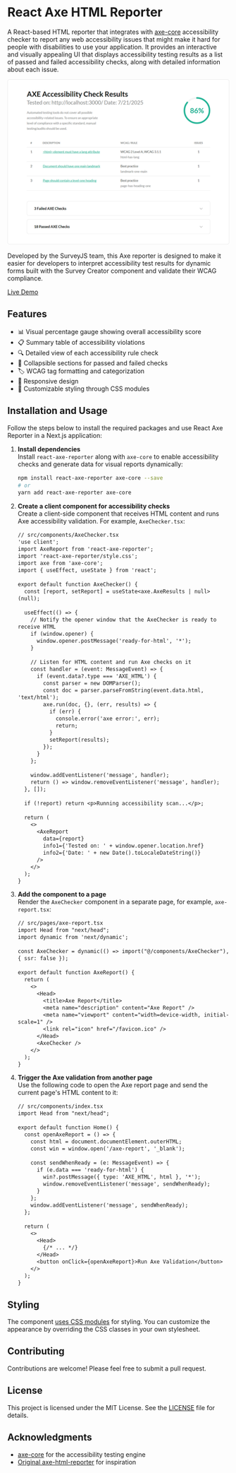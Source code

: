 # React Axe HTML Reporter

A React-based HTML reporter that integrates with [axe-core](https://github.com/dequelabs/axe-core) accessibility checker to report any web accessibility issues that might make it hard for people with disabilities to use your application. It provides an interactive and visually appealing UI that displays accessibility testing results as a list of passed and failed accessibility checks, along with detailed information about each issue.

![React Axe HTML Reporter](https://github.com/surveyjs/react-axe-reporter/blob/7c7b4cc7105cf50d55aa0f30371cf5ad55f3be82/docs/image.png)

Developed by the SurveyJS team, this Axe reporter is designed to make it easier for developers to interpret accessibility test results for dynamic forms built with the Survey Creator component and validate their WCAG compliance.

[Live Demo](https://surveyjs.github.io/react-axe-reporter/example/)

## Features

- 📊 Visual percentage gauge showing overall accessibility score
- 📋 Summary table of accessibility violations
- 🔍 Detailed view of each accessibility rule check
- 📑 Collapsible sections for passed and failed checks
- 🏷️ WCAG tag formatting and categorization
- 📱 Responsive design
- 🎨 Customizable styling through CSS modules

## Installation and Usage

Follow the steps below to install the required packages and use React Axe Reporter in a Next.js application:

1. **Install dependencies**\
Install `react-axe-reporter` along with `axe-core` to enable accessibility checks and generate data for visual reports dynamically:

    ```bash
    npm install react-axe-reporter axe-core --save
    # or
    yarn add react-axe-reporter axe-core
    ```

2. **Create a client component for accessibility checks**\
Create a client-side component that receives HTML content and runs Axe accessibility validation. For example, `AxeChecker.tsx`:

    ```tsx
    // src/components/AxeChecker.tsx
    'use client';
    import AxeReport from 'react-axe-reporter';
    import 'react-axe-reporter/style.css';
    import axe from 'axe-core';
    import { useEffect, useState } from 'react';

    export default function AxeChecker() {
      const [report, setReport] = useState<axe.AxeResults | null>(null);

      useEffect(() => {
        // Notify the opener window that the AxeChecker is ready to receive HTML
        if (window.opener) {
          window.opener.postMessage('ready-for-html', '*');
        }

        // Listen for HTML content and run Axe checks on it
        const handler = (event: MessageEvent) => {
          if (event.data?.type === 'AXE_HTML') {
            const parser = new DOMParser();
            const doc = parser.parseFromString(event.data.html, 'text/html');
            axe.run(doc, {}, (err, results) => {
              if (err) {
                console.error('axe error:', err);
                return;
              }
              setReport(results);
            });
          }
        };

        window.addEventListener('message', handler);
        return () => window.removeEventListener('message', handler);
      }, []);

      if (!report) return <p>Running accessibility scan...</p>;

      return (
        <>
          <AxeReport
            data={report}
            info1={'Tested on: ' + window.opener.location.href}
            info2={'Date: ' + new Date().toLocaleDateString()}
          />
        </>
      );
    }
    ```

3. **Add the component to a page**\
Render the `AxeChecker` component in a separate page, for example, `axe-report.tsx`:

    ```tsx
    // src/pages/axe-report.tsx
    import Head from "next/head";
    import dynamic from 'next/dynamic';

    const AxeChecker = dynamic(() => import("@/components/AxeChecker"), { ssr: false });

    export default function AxeReport() {
      return (
        <>
          <Head>
            <title>Axe Report</title>
            <meta name="description" content="Axe Report" />
            <meta name="viewport" content="width=device-width, initial-scale=1" />
            <link rel="icon" href="/favicon.ico" />
          </Head>
          <AxeChecker />
        </>
      );
    }
    ```

4. **Trigger the Axe validation from another page**\
Use the following code to open the Axe report page and send the current page's HTML content to it:

    ```tsx
    // src/components/index.tsx
    import Head from "next/head";

    export default function Home() {
      const openAxeReport = () => {
        const html = document.documentElement.outerHTML;
        const win = window.open('/axe-report', '_blank');

        const sendWhenReady = (e: MessageEvent) => {
          if (e.data === 'ready-for-html') {
            win?.postMessage({ type: 'AXE_HTML', html }, '*');
            window.removeEventListener('message', sendWhenReady);
          }
        };
        window.addEventListener('message', sendWhenReady);
      };

      return (
        <>
          <Head>
            {/* ... */}
          </Head>
          <button onClick={openAxeReport}>Run Axe Validation</button>
        </>
      );
    }
    ```

## Styling

The component [uses CSS modules](./src/styles/) for styling. You can customize the appearance by overriding the CSS classes in your own stylesheet.

## Contributing

Contributions are welcome! Please feel free to submit a pull request.

## License

This project is licensed under the MIT License. See the [LICENSE](./LICENSE) file for details.

## Acknowledgments

- [axe-core](https://github.com/dequelabs/axe-core) for the accessibility testing engine
- [Original axe-html-reporter](https://github.com/lpelypenko/axe-html-reporter) for inspiration 
